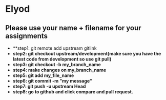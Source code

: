 # Elyod 
## Please use your name + filename for your assignments

- **step1: git remote add upstream gitlink
- **step2: git checkout upstream/development(make sure you have the latest code from development so use git pull)**
- **step3: git checkout -b my_branch_name**
- **step4: make changes on my_branch_name**
- **step5: git add my_file_name**
- **step6: git commit -m "my message"**
- **step7: git push -u upstream Head**
- **step8: go to github and click compare and pull request.**

